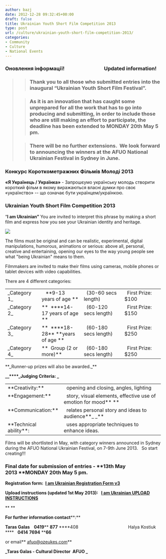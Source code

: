 ```yaml
---
author: bazj
date: 2012-12-28 09:32:45+00:00
draft: false
title: Ukrainian Youth Short Film Competition 2013
type: post
url: /culture/ukrainian-youth-short-film-competition-2013/
categories:
- Community
- Culture
- National Events
---
```


### Оновлення інформації!                                 Updated information!




<blockquote>

> 
> ### Thank you to all those who submitted entries into the inaugural “Ukrainian Youth Short Film Festival”.
> 
> 

> 
> ### As it is an innovation that has caught some unprepared for all the work that has to go into producing and submitting, in order to include those who are still making an effort to participate, the deadline has been extended to **MONDAY 20th May 5 pm**.
> 
> 

> 
> ### There will be no further extensions.  We look forward to announcing the winners at the AFUO National Ukrainian Festival in Sydney in June.
> 
> 
</blockquote>




### Конкурс Короткометражних Фільмів Молоді 2013


**«Я Українець / Українка»** - Запрошєумо українську молодь створити короткий фільм в якому виражаються власні думки про своє «українство» -- що означає бути українцем/українкою.


### Ukrainian Youth Short Film Competition 2013


“**I am Ukrainian”** You are invited to interpret this phrase by making a short film and express how you see your Ukrainian identity and heritage.

[![](http://www.ozeukes.com/wp-content/uploads/2012/12/Poster.jpg)
](http://www.ozeukes.com/wp-content/uploads/2012/12/Poster.jpg)

The films must be original and can be realistic, experimental, digital manipulations, humorous, animations or serious: above all, personal, creative and entertaining, opening our eyes to the way young people see what "being Ukrainian" means to them.

Filmmakers are invited to make their films using cameras, mobile phones or tablet devices with video capabilities.

There are 4 different categories:
<table cellpadding="0" cellspacing="0" border="0" >
<tbody >
<tr >

<td width="115" valign="top" >_Category 1_
</td>

<td width="177" valign="top" >   **9-13 years of age **
</td>

<td width="189" valign="top" >  (30-60 secs length)
</td>

<td width="189" valign="top" >  First Prize: $100
</td>
</tr>
<tr >

<td width="115" valign="top" >_Category 2_
</td>

<td width="177" valign="top" >**  ****14-17 years of age **
</td>

<td width="189" valign="top" >  (60-120 secs length)
</td>

<td width="189" valign="top" >  First Prize: $150
</td>
</tr>
<tr >

<td width="115" valign="top" >_Category 3_
</td>

<td width="177" valign="top" >**  ****18-28** **years of age **
</td>

<td width="189" valign="top" >  (60-180 secs length)
</td>

<td width="189" valign="top" >  First Prize: $250
</td>
</tr>
<tr >

<td width="115" valign="top" >_Category 4_
</td>

<td width="177" valign="top" >**  Group (2 or more)**
</td>

<td width="189" valign="top" >  (60-180 secs length)
</td>

<td width="189" valign="top" >  First Prize: $250
</td>
</tr>
</tbody>
</table>
**_Runner-up prizes will also be awarded._**

**__****_Judging Criteria: _**
<table cellpadding="0" cellspacing="0" border="0" >
<tbody >
<tr >

<td valign="top" >**Creativity:**
</td>

<td valign="top" >  opening and closing, angles, lighting
</td>
</tr>
<tr >

<td valign="top" >**Engagement:**
</td>

<td valign="top" >  story, visual elements, effective use of emotion for mood** **
</td>
</tr>
<tr >

<td valign="top" >**Communication:**
</td>

<td valign="top" >  relates personal story and ideas to audience**_ _**
</td>
</tr>
<tr >

<td valign="top" >**Technical ability**:
</td>

<td valign="top" >  uses appropriate techniques to enhance ideas.
</td>
</tr>
</tbody>
</table>


Films will be shortlisted in May, with category winners announced in Sydney during the AFUO National Ukrainian Festival, on 7-9th June 2013.   So start creating!!!


### Final date for submission of entries - **13th May 2013 ****MONDAY 20th May 5 pm**.


**Registration form:  [I am Ukrainian Registration Form v3](http://www.ozeukes.com/wp-content/uploads/2012/12/I-am-Ukrainian-Registration-Form-v3.pdf)**

**Upload instructions (updated 1st May 2013):   [I am Ukrainian UPLOAD INSTRUCTIONS](http://www.ozeukes.com/wp-content/uploads/2012/12/I-am-Ukrainian-UPLOAD-INSTRUCTIONS.pdf)**

** **

**For further information contact****:**


**Taras Galas    0419**** ****877**** ****408                                         Halya Kostiuk ****   ****0414**** ****7694**** ****66**




or email** afuo@ozeukes.com**




**_Taras Galas - Cultural Director  AFUO _**
